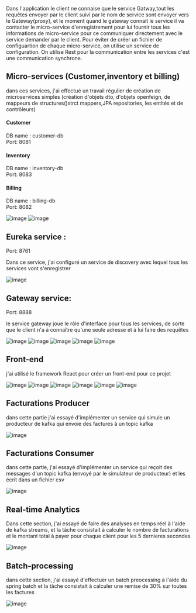 Dans l'application le client ne connaise que le service Gatway,tout les requêtes envoyer par le client suivi par le nom de service sont envoyer vers le Gateway(proxy),
et le moment quand le gateway connait le service il va contacter le micro-service d'enregistrement pour lui fournir tous les informations de micro-service pour ce communiquer directement avec le service demander par le client.
Pour éviter de créer un fichier de configuartion de chaque micro-service, on utilise un service de configuration.
On utilise Rest pour la communication entre les services c'est une communication synchrone.
## Micro-services (Customer,inventory et billing)
dans ces services, j'ai effectué un travail régulier de création de microservices simples (création d'objets dto, d'objets openfeign, de mappeurs de structures()strct mappers,JPA repositories, les entités et de contrôleurs)
#### Customer
DB name : customer-db<br>
Port: 8081
#### Inventory
DB name : inventory-db<br>
Port: 8083
#### Billing
DB name : billing-db<br>
Port: 8082

![image](screenshots/bill.PNG)
![image](screenshots/bill1.PNG)

## Eureka service :
Port: 8761

Dans ce service, j'ai configuré un service de discovery avec lequel tous les services vont s'enregistrer

![image](screenshots/eureka.PNG)
## Gateway service:
Port: 8888

le service gateway joue le rôle d'interface pour tous les services, de sorte que le client n'a à connaître qu'une seule adresse et à lui faire des requêtes

![image](screenshots/gateway1.PNG)
![image](screenshots/gateway2.PNG)
![image](screenshots/gateway3.PNG)
![image](screenshots/gateway4.PNG)
![image](screenshots/gateway5.PNG)

## Front-end
j'ai utilisé le framework React pour créer un front-end pour ce projet

![image](screenshots/front1.PNG)
![image](screenshots/front2.PNG)
![image](screenshots/front3.PNG)
![image](screenshots/front4.PNG)
![image](screenshots/front5.PNG)
![image](screenshots/front6.PNG)

## Facturations Producer
dans cette partie j'ai essayé d'implémenter un service qui simule un producteur de kafka qui envoie des factures à un topic kafka

![image](screenshots/fact_prod1.PNG)

## Facturations Consumer
dans cette partie, j'ai essayé d'implémenter un service qui reçoit des messages d'un topic kafka (envoyé par le simulateur de producteur) et les écrit dans un fichier csv

![image](screenshots/fact_cons1.PNG)

## Real-time Analytics
Dans cette section, j'ai essayé de faire des analyses en temps réel à l'aide de kafka streams, et la tâche consistait à calculer le nombre de facturations et le montant total à payer pour chaque client pour les 5 dernieres secondes

![image](screenshots/aaaa.PNG)

## Batch-processing
dans cette section, j'ai essayé d'effectuer un batch preocessing à l'aide du spring batch et la tâche consistait à calculer une remise de 30% sur toutes les factures

![image](screenshots/batch.PNG)

